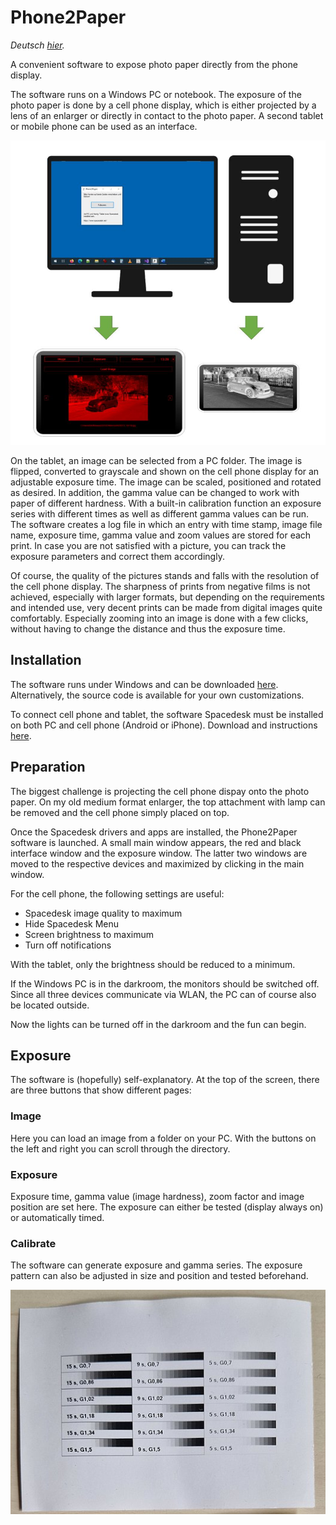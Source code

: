 # Phone2Paper

_Deutsch [hier](https://github.com/CodeKek/Phone2Paper/blob/master/README.md)._

A convenient software to expose photo paper directly from the phone display.

The software runs on a Windows PC or notebook. The exposure of the photo paper is done by a cell phone display, which is either projected by a lens of an enlarger or directly in contact to the photo paper. A second tablet or mobile phone can be used as an interface.

![Overview](https://raw.githubusercontent.com/CodeKek/Phone2Paper/master/Overview.jpg)

On the tablet, an image can be selected from a PC folder. The image is flipped, converted to grayscale and shown on the cell phone display for an adjustable exposure time. The image can be scaled, positioned and rotated as desired. In addition, the gamma value can be changed to work with paper of different hardness. With a built-in calibration function an exposure series with different times as well as different gamma values can be run. The software creates a log file in which an entry with time stamp, image file name, exposure time, gamma value and zoom values are stored for each print. In case you are not satisfied with a picture, you can track the exposure parameters and correct them accordingly.

Of course, the quality of the pictures stands and falls with the resolution of the cell phone display. The sharpness of prints from negative films is not achieved, especially with larger formats, but depending on the requirements and intended use, very decent prints can be made from digital images quite comfortably. Especially zooming into an image is done with a few clicks, without having to change the distance and thus the exposure time.

## Installation

The software runs under Windows and can be downloaded [here](https://github.com/CodeKek/Phone2Paper/blob/master/Phone2Paper.exe). Alternatively, the source code is available for your own customizations.

To connect cell phone and tablet, the software Spacedesk must be installed on both PC and cell phone (Android or iPhone). Download and instructions [here](https://www.spacedesk.net/de/).

## Preparation

The biggest challenge is projecting the cell phone dispay onto the photo paper. On my old medium format enlarger, the top attachment with lamp can be removed and the cell phone simply placed on top.

Once the Spacedesk drivers and apps are installed, the Phone2Paper software is launched. A small main window appears, the red and black interface window and the exposure window. The latter two windows are moved to the respective devices and maximized by clicking in the main window.

For the cell phone, the following settings are useful:

 * Spacedesk image quality to maximum
 * Hide Spacedesk Menu
 * Screen brightness to maximum
 * Turn off notifications

With the tablet, only the brightness should be reduced to a minimum.

If the Windows PC is in the darkroom, the monitors should be switched off. Since all three devices communicate via WLAN, the PC can of course also be located outside.

Now the lights can be turned off in the darkroom and the fun can begin.

## Exposure

The software is (hopefully) self-explanatory. At the top of the screen, there are three buttons that show different pages:

### Image

Here you can load an image from a folder on your PC. With the buttons on the left and right you can scroll through the directory.

### Exposure

Exposure time, gamma value (image hardness), zoom factor and image position are set here. The exposure can either be tested (display always on) or automatically timed.

### Calibrate

The software can generate exposure and gamma series. The exposure pattern can also be adjusted in size and position and tested beforehand.

![Belichtungsreihe](https://github.com/CodeKek/Phone2Paper/blob/master/B-Reihe.jpg)


